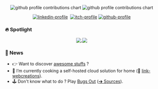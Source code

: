 <!--
- 🔭 I’m currently working on ...
- 🌱 I’m currently learning ...
- 👯 I’m looking to collaborate on ...
- 🤔 I’m looking for help with ...
- 💬 Ask me about ...
- 📫 How to reach me: ...
- 😄 Pronouns: ...
- ⚡ Fun fact: ...
-->

<div align="center" >
  <picture>
    <source media="(prefers-color-scheme: dark)"  srcset="https://github-readme-stats.vercel.app/api?username=bigbrozer&count_private=true&hide_rank=false&show_icons=true&hide_title=true&theme=tokyonight" />
    <source media="(prefers-color-scheme: light)" srcset="https://github-readme-stats.vercel.app/api?username=bigbrozer&count_private=true&hide_rank=false&show_icons=true&hide_title=true&theme=buefy" />
    <img alt="github profile contributions chart" src="https://github-readme-stats.vercel.app/api?username=bigbrozer&count_private=true&hide_rank=false&show_icons=true&hide_title=true&theme=tokyonight" />
  </picture>

  <picture>
    <source media="(prefers-color-scheme: dark)"  srcset="https://github-readme-streak-stats.herokuapp.com/?user=bigbrozer&theme=tokyonight" />
    <source media="(prefers-color-scheme: light)" srcset="https://github-readme-streak-stats.herokuapp.com/?user=bigbrozer&theme=buefy" />
    <img alt="github profile contributions chart" src="https://github-readme-streak-stats.herokuapp.com/?user=bigbrozer&theme=tokyonight" />
  </picture>
</div>

<div align="center">

<p>
  <a href="https://www.linkedin.com/in/bigbrozer" target="_blank"><img src="https://img.shields.io/badge/LinkedIn-0077B5?style=for-the-badge&logo=linkedin&logoColor=white" alt="linkedin-profile" /></a>&nbsp;
  <a href="https://bigbrozer.itch.io/" target="_blank"><img src="https://img.shields.io/badge/Itch.io-FA5C5C?style=for-the-badge&logo=itchdotio&logoColor=white" alt="itch-profile" /></a>
  <a href="https://github.com/bigbrozer" target="_blank"><img src="https://img.shields.io/badge/GitHub-100000?style=for-the-badge&logo=github&logoColor=white" alt="github-profile" /></a>
</p>

</div>

### 🔥 Spotlight

<p align="center">
  <a href="https://github.com/la-chevre-grisette/infra">
    <img align="center" src="https://github-readme-stats.vercel.app/api/pin/?username=la-chevre-grisette&repo=infra&show_owner=true" />
  </a>
  <a href="https://github.com/bigbrozer/publii-luci-theme">
    <img align="center" src="https://github-readme-stats.vercel.app/api/pin/?username=bigbrozer&repo=publii-luci-theme&show_owner=true" />
  </a>
</p>

### 📰 News

- 👉 Want to discover [awesome stuffs](https://bigbrozer.github.io/awesomeness/) ?
- 🔭 I’m currently cooking a self-hosted cloud solution for home (👋 [link-webcreations](https://github.com/link-webcreations)).
- 🕹 Don't know what to do ? Play [Bugs Out](https://bigbrozer.itch.io/bugs-out) ([➔ Sources](https://github.com/bigbrozer/BugsOut-GameOff2021)).

